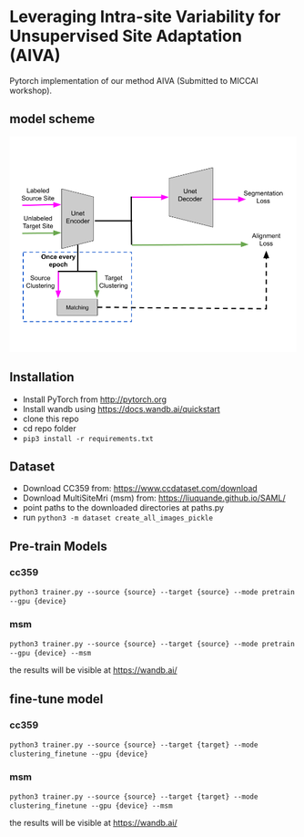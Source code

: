 # Leveraging Intra-site Variability for Unsupervised  Site Adaptation (AIVA)

Pytorch implementation of our method AIVA (Submitted to MICCAI workshop).

## model scheme

![Alt text](images/schemeModel.png?raw=true "Title")

## Installation

* Install PyTorch from http://pytorch.org
* Install wandb using https://docs.wandb.ai/quickstart
* clone this repo
* cd repo folder
* ```pip3 install -r requirements.txt```

## Dataset

* Download CC359 from: https://www.ccdataset.com/download
* Download MultiSiteMri (msm) from: https://liuquande.github.io/SAML/
* point paths to the downloaded directories at paths.py
* run ```python3 -m dataset create_all_images_pickle```

## Pre-train Models

### cc359

```
python3 trainer.py --source {source} --target {source} --mode pretrain --gpu {device}
```

### msm

```
python3 trainer.py --source {source} --target {source} --mode pretrain --gpu {device} --msm
```

the results will be visible at https://wandb.ai/

## fine-tune model

### cc359

```
python3 trainer.py --source {source} --target {target} --mode clustering_finetune --gpu {device}
```

### msm

```
python3 trainer.py --source {source} --target {target} --mode clustering_finetune --gpu {device} --msm
```

the results will be visible at https://wandb.ai/